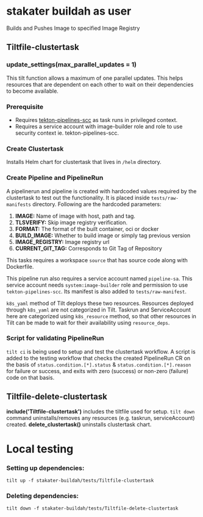 # stakater buildah as user
Builds and Pushes Image to specified Image Registry

## Tiltfile-clustertask

### update_settings(max_parallel_updates = 1) 

This tilt function allows a maximum of one parallel updates. This helps resources that are dependent on each other to wait on their dependencies to become available.

### Prerequisite
- Requires [tekton-pipelines-scc](https://github.com/stakater-ab/saap-addons-charts/blob/main/stakater/tekton-pipeline/templates/scc.yaml) as task runs in privileged context.
- Requires a service account with image-builder role and role to use security context ie. tekton-pipelines-scc.

### Create Clustertask

Installs Helm chart for clustertask that lives in `/helm` directory.

### Create Pipeline and PipelineRun

A pipelinerun and pipeline is created with hardcoded values required by the clustertask to test out the functionality. It is placed inside `tests/raw-manifests` directory. Following are the hardcoded parameters:

1. **IMAGE:** Name of image with host, path and tag.
2. **TLSVERIFY:** Skip image registry verification.
3. **FORMAT:** The format of the built container, oci or docker
4. **BUILD_IMAGE:** Whether to build image or simply tag previous version
5. **IMAGE_REGISTRY:** Image registry url
8. **CURRENT_GIT_TAG:** Corresponds to Git Tag of Repository

This tasks requires a workspace `source` that has source code along with Dockerfile.

This pipeline run also requires a service account named `pipeline-sa`. This service account needs `system:image-builder` role and permission to use `tekton-pipelines-scc`. Its manifest is also added to `tests/raw-manifest`.

`k8s_yaml` method of Tilt deploys these two resources. Resources deployed through `k8s_yaml` are not categorized in Tilt. Taskrun and ServiceAccount here are categorized using `k8s_resource` method, so that other resources in Tilt can be made to wait for their availability using `resource_deps`.

### Script for validating PipelineRun

`tilt ci` is being used to setup and test the clustertask workflow. A script is added to the testing workflow that checks the created PipelineRun CR on the basis of `status.condition.[*].status` & `status.condition.[*].reason` for failure or success, and exits with zero (success) or non-zero (failure) code on that basis.

## Tiltfile-delete-clustertask

**include('Tiltfile-clustertask')** includes the tiltfile used for setup. `tilt down` command uninstalls/removes any resources (e.g. taskrun, serviceAccount) created. 
**delete_clustertask()** uninstalls clustertask chart.

# Local testing

### Setting up dependencies:

`tilt up -f stakater-buildah/tests/Tiltfile-clustertask`

### Deleting dependencies:

`tilt down -f stakater-buildah/tests/Tiltfile-delete-clustertask`